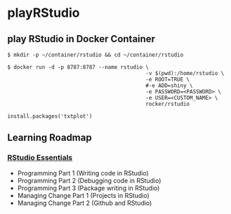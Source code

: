 # playRStudio

## play RStudio in Docker Container

```
$ mkdir -p ~/container/rstudio && cd ~/container/rstudio

$ docker run -d -p 8787:8787 --name rstudio \
                                            -v $(pwd):/home/rstudio \
                                            -e ROOT=TRUE \
                                            #-e ADD=shiny \
                                            -e PASSWORD=<PASSWORD> \
                                            -e USER=<CUSTOM_NAME> \
                                            rocker/rstudio
```
```
install.packages('txtplot')
```
## Learning Roadmap

### [RStudio Essentials](https://www.rstudio.com/resources/webinars/#849ed0fea538d4329)

- Programming Part 1 (Writing code in RStudio)
- Programming Part 2 (Debugging code in RStudio)
- Programming Part 3 (Package writing in RStudio)
- Managing Change Part 1 (Projects in RStudio)
- Managing Change Part 2 (Github and RStudio)
